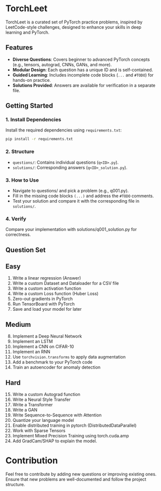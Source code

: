 # TorchLeet

TorchLeet is a curated set of PyTorch practice problems, inspired by LeetCode-style challenges, designed to enhance your skills in deep learning and PyTorch.

## Features
- **Diverse Questions**: Covers beginner to advanced PyTorch concepts (e.g., tensors, autograd, CNNs, GANs, and more).
- **Modular Design**: Each question has a unique ID and is self-contained.
- **Guided Learning**: Includes incomplete code blocks (`...` and `#TODO`) for hands-on practice.
- **Solutions Provided**: Answers are available for verification in a separate file.

## Getting Started

### 1. Install Dependencies
Install the required dependencies using `requirements.txt`:
```bash
pip install -r requirements.txt
```

### 2. Structure
- `questions/`: Contains individual questions (`q<ID>.py`).
- `solutions/`: Corresponding answers (`q<ID>_solution.py`).

### 3. How to Use
- Navigate to questions/ and pick a problem (e.g., q001.py).
- Fill in the missing code blocks `(...)` and address the `#TODO` comments.
- Test your solution and compare it with the corresponding file in `solutions/`.

### 4. Verify
Compare your implementation with solutions/q001_solution.py for correctness.

## Question Set

## Easy
1. Write a linear regression (Answer)  
2. Write a custom Dataset and Dataloader for a CSV file  
3. Write a custom activation function  
4. Write a custom Loss function (Huber Loss)  
5. Zero-out gradients in PyTorch  
6. Run TensorBoard with PyTorch  
7. Save and load your model for later  

## Medium
8. Implement a Deep Neural Network  
9. Implement an LSTM  
10. Implement a CNN on CIFAR-10  
11. Implement an RNN  
12. Use `torchvision.transforms` to apply data augmentation  
13. Add a benchmark to your PyTorch code  
14. Train an autoencoder for anomaly detection  

## Hard
15. Write a custom Autograd function  
16. Write a Neural Style Transfer  
17. Write a Transformer  
18. Write a GAN  
19. Write Sequence-to-Sequence with Attention  
20. Quantize your language model
21. Enable distributed training in pytorch (DistributedDataParallel)
22. Work with Sparse Tensors
23. Implement Mixed Precision Training using torch.cuda.amp
24. Add GradCam/SHAP to explain the model.


# Contribution
Feel free to contribute by adding new questions or improving existing ones. Ensure that new problems are well-documented and follow the project structure.


